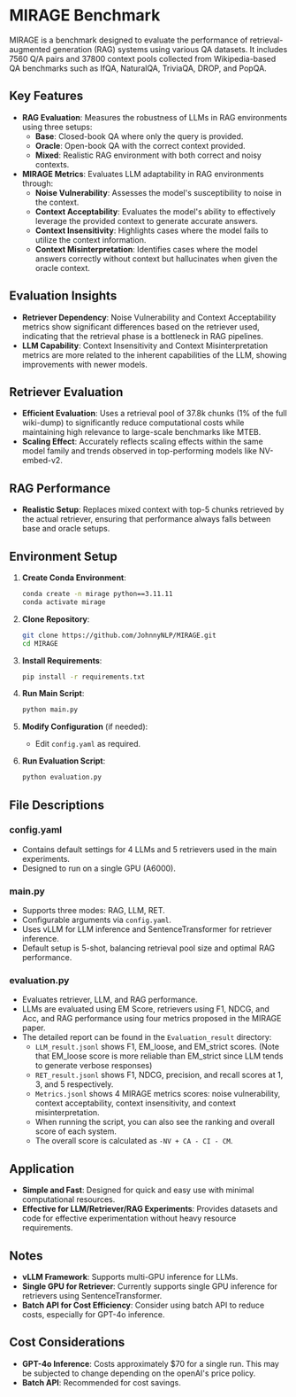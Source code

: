 # MIRAGE Benchmark

MIRAGE is a benchmark designed to evaluate the performance of retrieval-augmented generation (RAG) systems using various QA datasets. It includes 7560 Q/A pairs and 37800 context pools collected from Wikipedia-based QA benchmarks such as IfQA, NaturalQA, TriviaQA, DROP, and PopQA.

## Key Features

- **RAG Evaluation**: Measures the robustness of LLMs in RAG environments using three setups:
  - **Base**: Closed-book QA where only the query is provided.
  - **Oracle**: Open-book QA with the correct context provided.
  - **Mixed**: Realistic RAG environment with both correct and noisy contexts.
- **MIRAGE Metrics**: Evaluates LLM adaptability in RAG environments through:
  - **Noise Vulnerability**: Assesses the model's susceptibility to noise in the context.
  - **Context Acceptability**: Evaluates the model's ability to effectively leverage the provided context to generate accurate answers.
  - **Context Insensitivity**: Highlights cases where the model fails to utilize the context information.
  - **Context Misinterpretation**: Identifies cases where the model answers correctly without context but hallucinates when given the oracle context.

## Evaluation Insights

- **Retriever Dependency**: Noise Vulnerability and Context Acceptability metrics show significant differences based on the retriever used, indicating that the retrieval phase is a bottleneck in RAG pipelines.
- **LLM Capability**: Context Insensitivity and Context Misinterpretation metrics are more related to the inherent capabilities of the LLM, showing improvements with newer models.

## Retriever Evaluation

- **Efficient Evaluation**: Uses a retrieval pool of 37.8k chunks (1% of the full wiki-dump) to significantly reduce computational costs while maintaining high relevance to large-scale benchmarks like MTEB.
- **Scaling Effect**: Accurately reflects scaling effects within the same model family and trends observed in top-performing models like NV-embed-v2.

## RAG Performance

- **Realistic Setup**: Replaces mixed context with top-5 chunks retrieved by the actual retriever, ensuring that performance always falls between base and oracle setups.

## Environment Setup

1. **Create Conda Environment**:
    ```sh
    conda create -n mirage python==3.11.11
    conda activate mirage
    ```
2. **Clone Repository**:
    ```sh
    git clone https://github.com/JohnnyNLP/MIRAGE.git
    cd MIRAGE
    ```
3. **Install Requirements**:
    ```sh
    pip install -r requirements.txt
    ```
4. **Run Main Script**:
    ```sh
    python main.py
    ```
5. **Modify Configuration** (if needed):
    - Edit `config.yaml` as required.

6. **Run Evaluation Script**:
    ```sh
    python evaluation.py
    ```

## File Descriptions

### config.yaml
- Contains default settings for 4 LLMs and 5 retrievers used in the main experiments.
- Designed to run on a single GPU (A6000).

### main.py
- Supports three modes: RAG, LLM, RET.
- Configurable arguments via `config.yaml`.
- Uses vLLM for LLM inference and SentenceTransformer for retriever inference.
- Default setup is 5-shot, balancing retrieval pool size and optimal RAG performance.

### evaluation.py
- Evaluates retriever, LLM, and RAG performance.
- LLMs are evaluated using EM Score, retrievers using F1, NDCG, and Acc, and RAG performance using four metrics proposed in the MIRAGE paper.
- The detailed report can be found in the `Evaluation_result` directory:
    - `LLM_result.jsonl` shows F1, EM_loose, and EM_strict scores. (Note that EM_loose score is more reliable than EM_strict since LLM tends to generate verbose responses)
    - `RET_result.jsonl` shows F1, NDCG, precision, and recall scores at 1, 3, and 5 respectively.
    - `Metrics.jsonl` shows 4 MIRAGE metrics scores: noise vulnerability, context acceptability, context insensitivity, and context misinterpretation.
    - When running the script, you can also see the ranking and overall score of each system.
    - The overall score is calculated as `-NV + CA - CI - CM`.

## Application

- **Simple and Fast**: Designed for quick and easy use with minimal computational resources.
- **Effective for LLM/Retriever/RAG Experiments**: Provides datasets and code for effective experimentation without heavy resource requirements.

## Notes

- **vLLM Framework**: Supports multi-GPU inference for LLMs.
- **Single GPU for Retriever**: Currently supports single GPU inference for retrievers using SentenceTransformer.
- **Batch API for Cost Efficiency**: Consider using batch API to reduce costs, especially for GPT-4o inference.

## Cost Considerations

- **GPT-4o Inference**: Costs approximately $70 for a single run. This may be subjected to change depending on the openAI's price policy.
- **Batch API**: Recommended for cost savings.

